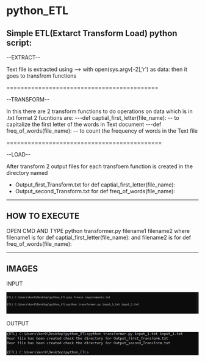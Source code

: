 # python_ETL
 Simple ETL(Extarct Transform Load) python script:
 ------------------------------------------------
 --EXTRACT--
 
 Text file is extracted using --> with open(sys.argv[-2],'r') as data:
 then it goes to transfrom functions
 
 ===========================================
 
 --TRANSFORM--
 
 In this there are 2 transform functions to do operations on data which is in .txt format
 2 fucntions are:
  ---def captial_first_letter(file_name):
     -- to capitalize the first letter of the words in Text document
  ---def freq_of_words(file_name):
     -- to count the frequency of words in the Text file
     
 ============================================
 
 --LOAD--
 
  After transform 2 output files for each transfoem function is  created in the directory named
  - Output_first_Transform.txt   for def captial_first_letter(file_name):
  - Output_second_Transform.txt  for def freq_of_words(file_name):

-------------------------------------------------------
HOW TO EXECUTE
------------------------------------------------------

OPEN CMD AND TYPE
 python transformer.py filename1 filename2 
 where
 filename1  is for def captial_first_letter(file_name):
 and 
 filename2 is for def freq_of_words(file_name):
 
 ---------------------------------------------------
 IMAGES
 --------------------------------------------------
 INPUT
 
![!](SS/s1.JPG)

 OUTPUT
 
 ![!](SS/s2.JPG)

 
 
